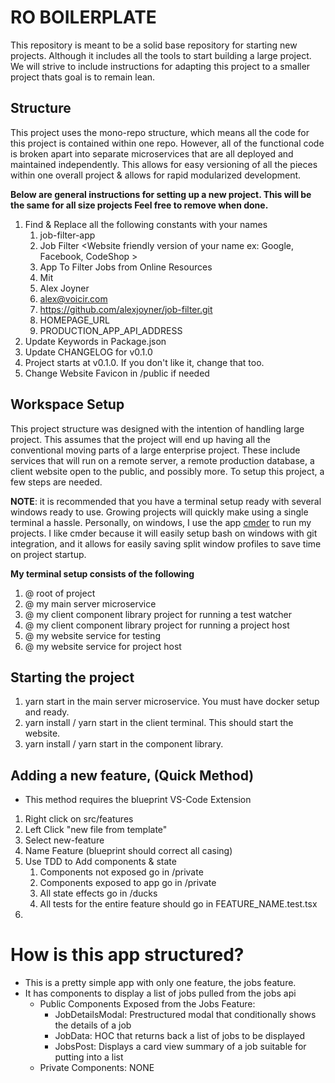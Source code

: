 # RO BOILERPLATE
This repository is meant to be a solid base repository for starting new projects.  Although it includes all the tools to start building a large project. We will strive to include instructions for adapting this project to a smaller project thats goal is to remain lean.

## Structure
This project uses the mono-repo structure, which means all the code for this project is contained within one repo. However, all of the functional code is broken apart into separate microservices that are all deployed and maintained independently.  This allows for easy versioning of all the pieces within one overall project & allows for rapid modularized development.

**Below are general instructions for setting up a new project. This will be the same for all size projects Feel free to remove when done.**
  1. Find & Replace all the following constants with your names
     1. job-filter-app <Name that is used for your repository ex: my-project>
     2. Job Filter <Website friendly version of your name ex: Google, Facebook, CodeShop >
     8. App To Filter Jobs from Online Resources <Short description of what your project does>
     3. Mit
     4. Alex Joyner
     5. alex@voicir.com
     6. https://github.com/alexjoyner/job-filter.git
     7. HOMEPAGE_URL
     8. PRODUCTION_APP_API_ADDRESS
  2. Update Keywords in Package.json
  3. Update CHANGELOG for v0.1.0
  4. Project starts at v0.1.0.  If you don't like it, change that too.
  5. Change Website Favicon in /public if needed

## Workspace Setup
This project structure was designed with the intention of handling large project.  This assumes that the project will end up having all the conventional moving parts of a large enterprise project.  These include services that will run on a remote server,  a remote production database, a client website open to the public, and possibly more.  To setup this project, a few steps are needed.

**NOTE**: it is recommended that you have a terminal setup ready with several windows ready to use.  Growing projects will quickly make using a single terminal a hassle. Personally, on windows, I use the app [cmder](http://cmder.net/) to run my projects. I like cmder because it will easily setup bash on windows with git integration, and it allows for easily saving split window profiles to save time on project startup.

**My terminal setup consists of the following**
  1. @ root of project
  2. @ my main server microservice
  3. @ my client component library project for running a test watcher
  4. @ my client component library project for running a project host
  5. @ my website service for testing
  6. @ my website service for project host

## Starting the project
  1. yarn start in the main server microservice.  You must have docker setup and ready.
  2. yarn install / yarn start in the client terminal. This should start the website.
  3. yarn install / yarn start in the component library.


## Adding a new feature, (Quick Method)
  - This method requires the blueprint VS-Code Extension
  1. Right click on src/features
  2. Left Click "new file from template"
  3. Select new-feature
  4. Name Feature (blueprint should correct all casing)
  5. Use TDD to Add components & state
     1. Components not exposed go in /private
     2. Components exposed to app go in /private
     3. All state effects go in /ducks
     4. All tests for the entire feature should go in FEATURE_NAME.test.tsx
  6. 

# How is this app structured?
  - This is a pretty simple app with only one feature, the jobs feature.
  - It has components to display a list of jobs pulled from the jobs api
    - Public Components Exposed from the Jobs Feature:
      - JobDetailsModal: Prestructured modal that conditionally shows the details of a job
      - JobData: HOC that returns back a list of jobs to be displayed
      - JobsPost: Displays a card view summary of a job suitable for putting into a list
    - Private Components: NONE